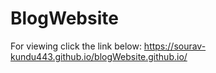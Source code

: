 # BlogWebsite
For viewing click the link below:
https://sourav-kundu443.github.io/blogWebsite.github.io/
